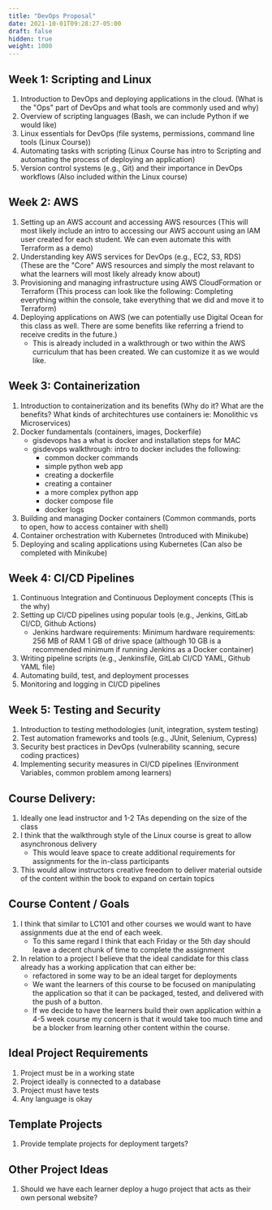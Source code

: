 ```yaml
---
title: "DevOps Proposal"
date: 2021-10-01T09:28:27-05:00
draft: false
hidden: true
weight: 1000
---
```


## Week 1: Scripting and Linux
1. Introduction to DevOps and deploying applications in the cloud. (What is the "Ops" part of DevOps and what tools are commonly used and why)
1. Overview of scripting languages (Bash, we can include Python if we would like)
1. Linux essentials for DevOps (file systems, permissions, command line tools (Linux Course))
1. Automating tasks with scripting (Linux Course has intro to Scripting and automating the process of deploying an application)
1. Version control systems (e.g., Git) and their importance in DevOps workflows (Also included within the Linux course)

## Week 2: AWS
1. Setting up an AWS account and accessing AWS resources (This will most likely include an intro to accessing our AWS account using an IAM user created for each student. We can even automate this with Terraform as a demo)
1. Understanding key AWS services for DevOps (e.g., EC2, S3, RDS) (These are the "Core" AWS resources and simply the most relavant to what the learners will most likely already know about)
1. Provisioning and managing infrastructure using AWS CloudFormation or Terraform (This process can look like the following: Completing everything within the console, take everything that we did and move it to Terraform)
1. Deploying applications on AWS (we can potentially use Digital Ocean for this class as well. There are some benefits like referring a friend to receive credits in the future.)
	- This is already included in a walkthrough or two within the AWS curriculum that has been created. We can customize it as we would like.

## Week 3: Containerization 
1. Introduction to containerization and its benefits (Why do it? What are the benefits? What kinds of architechtures use containers ie: Monolithic vs Microservices)
1. Docker fundamentals (containers, images, Dockerfile)
	- gisdevops has a what is docker and installation steps for MAC
	- gisdevops walkthrough: intro to docker includes the following:
		- common docker commands
		- simple python web app
		- creating a dockerfile
		- creating a container
		- a more complex python app
		- docker compose file
		- docker logs
1. Building and managing Docker containers (Common commands, ports to open, how to access container with shell)
1. Container orchestration with Kubernetes (Introduced with Minikube)
1. Deploying and scaling applications using Kubernetes (Can also be completed with Minikube)

## Week 4: CI/CD Pipelines
1. Continuous Integration and Continuous Deployment concepts (This is the why)
1. Setting up CI/CD pipelines using popular tools (e.g., Jenkins, GitLab CI/CD, Github Actions)
	- Jenkins hardware requirements:
		Minimum hardware requirements:
		256 MB of RAM
		1 GB of drive space (although 10 GB is a recommended minimum if running Jenkins as a Docker container)
1. Writing pipeline scripts (e.g., Jenkinsfile, GitLab CI/CD YAML, Github YAML file)
1. Automating build, test, and deployment processes
1. Monitoring and logging in CI/CD pipelines

## Week 5: Testing and Security
1. Introduction to testing methodologies (unit, integration, system testing)
1. Test automation frameworks and tools (e.g., JUnit, Selenium, Cypress)
1. Security best practices in DevOps (vulnerability scanning, secure coding practices)
1. Implementing security measures in CI/CD pipelines (Environment Variables, common problem among learners)

## Course Delivery:
1. Ideally one lead instructor and 1-2 TAs depending on the size of the class
1. I think that the walkthrough style of the Linux course is great to allow asynchronous delivery
	- This would leave space to create additional requirements for assignments for the in-class participants
1. This would allow instructors creative freedom to deliver material outside of the content within the book to expand on certain topics

## Course Content / Goals
1. I think that similar to LC101 and other courses we would want to have assignments due at the end of each week.
	- To this same regard I think that each Friday or the 5th day should leave a decent chunk of time to complete the assignment
1. In relation to a project I believe that the ideal candidate for this class already has a working application that can either be:
	- refactored in some way to be an ideal target for deployments
	- We want the learners of this course to be focused on manipulating the application so that it can be packaged, tested, and delivered with the push of a button.
	- If we decide to have the learners build their own application within a 4-5 week course my concern is that it would take too much time and be a blocker from learning other content within the course.

## Ideal Project Requirements
1. Project must be in a working state
1. Project ideally is connected to a database
1. Project must have tests
1. Any language is okay

## Template Projects
1. Provide template projects for deployment targets?

## Other Project Ideas
1. Should we have each learner deploy a hugo project that acts as their own personal website?
